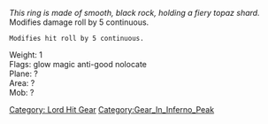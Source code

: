 *This ring is made of smooth, black rock, holding a fiery topaz
shard.*  
Modifies damage roll by 5 continuous.

`Modifies hit roll by 5 continuous.`

Weight: 1  
Flags: glow magic anti-good nolocate  
Plane: ?  
Area: ?  
Mob: ?  

[Category: Lord Hit Gear](Category:_Lord_Hit_Gear "wikilink")
[Category:Gear_In_Inferno_Peak](Category:Gear_In_Inferno_Peak "wikilink")
